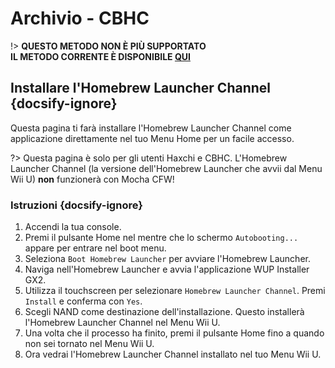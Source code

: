 # Archivio - CBHC

!> **QUESTO METODO NON È PIÙ SUPPORTATO**  
**IL METODO CORRENTE È DISPONIBILE [QUI](../../introduction)**

## Installare l'Homebrew Launcher Channel {docsify-ignore}

Questa pagina ti farà installare l'Homebrew Launcher Channel come applicazione direttamente nel tuo Menu Home per un facile accesso.

?> Questa pagina è solo per gli utenti Haxchi e CBHC. L'Homebrew Launcher Channel (la versione dell'Homebrew Launcher che avvii dal Menu Wii U) **non** funzionerà con Mocha CFW!

### Istruzioni {docsify-ignore}

1. Accendi la tua console.
1. Premi il pulsante Home nel mentre che lo schermo `Autobooting...` appare per entrare nel boot menu.
1. Seleziona `Boot Homebrew Launcher` per avviare l'Homebrew Launcher.
1. Naviga nell'Homebrew Launcher e avvia l'applicazione WUP Installer GX2.
1. Utilizza il touchscreen per selezionare `Homebrew Launcher Channel`. Premi `Install` e conferma con `Yes`.
1. Scegli NAND come destinazione dell'installazione. Questo installerà l'Homebrew Launcher Channel nel Menu Wii U.
1. Una volta che il processo ha finito, premi il pulsante Home fino a quando non sei tornato nel Menu Wii U.
1. Ora vedrai l'Homebrew Launcher Channel installato nel tuo Menu Wii U.